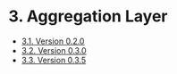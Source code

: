 # 3. Aggregation Layer

- [3.1. Version 0.2.0](v0.2.0/)
- [3.2. Version 0.3.0](v0.3.0/)
- [3.3. Version 0.3.5](v0.3.5/)
